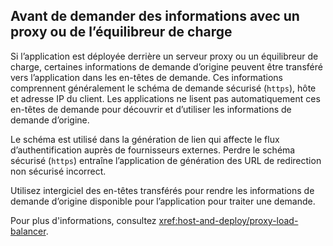 ## <a name="forward-request-information-with-a-proxy-or-load-balancer"></a>Avant de demander des informations avec un proxy ou de l’équilibreur de charge

Si l’application est déployée derrière un serveur proxy ou un équilibreur de charge, certaines informations de demande d’origine peuvent être transféré vers l’application dans les en-têtes de demande. Ces informations comprennent généralement le schéma de demande sécurisé (`https`), hôte et adresse IP du client. Les applications ne lisent pas automatiquement ces en-têtes de demande pour découvrir et d’utiliser les informations de demande d’origine.

Le schéma est utilisé dans la génération de lien qui affecte le flux d’authentification auprès de fournisseurs externes. Perdre le schéma sécurisé (`https`) entraîne l’application de génération des URL de redirection non sécurisé incorrect.

Utilisez intergiciel des en-têtes transférés pour rendre les informations de demande d’origine disponible pour l’application pour traiter une demande.

Pour plus d'informations, consultez <xref:host-and-deploy/proxy-load-balancer>.
